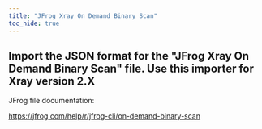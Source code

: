 ```yaml
---
title: "JFrog Xray On Demand Binary Scan"
toc_hide: true
---
```

Import the JSON format for the \"JFrog Xray On Demand Binary Scan\" file. Use this importer for Xray version 2.X
-- 
 JFrog file documentation:

https://jfrog.com/help/r/jfrog-cli/on-demand-binary-scan
